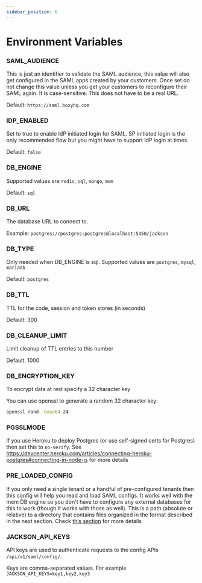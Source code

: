 ```yaml
---
sidebar_position: 6
---
```


# Environment Variables

### **SAML_AUDIENCE**

This is just an identifier to validate the SAML audience, this value will also get configured in the SAML apps created by your customers. Once set do not change this value unless you get your customers to reconfigure their SAML again. It is case-sensitive. This does not have to be a real URL.

Default: `https://saml.boxyhq.com`

### **IDP_ENABLED**

Set to true to enable IdP initiated login for SAML. SP initiated login is the only recommended flow but you might have to support IdP login at times.

Default: `false`

### **DB_ENGINE**

Supported values are `redis`, `sql`, `mongo`, `mem`

Default: `sql`

### **DB_URL**

The database URL to connect to.

Example: `postgres://postgres:postgres@localhost:5450/jackson`

### **DB_TYPE**

Only needed when DB_ENGINE is sql. Supported values are `postgres`, `mysql`, `mariadb`

Default: `postgres`

### **DB_TTL**

TTL for the code, session and token stores (in seconds)

Default: 300

### **DB_CLEANUP_LIMIT**

Limit cleanup of TTL entries to this number

Default: 1000

### **DB_ENCRYPTION_KEY**

To encrypt data at rest specify a 32 character key

You can use openssl to generate a random 32 character key:
```bash
openssl rand -base64 24
```

### **PGSSLMODE**

If you use Heroku to deploy Postgres (or use self-signed certs for Postgres) then set this to `no-verify`. See https://devcenter.heroku.com/articles/connecting-heroku-postgres#connecting-in-node-js for more details

### **PRE_LOADED_CONFIG**

If you only need a single tenant or a handful of pre-configured tenants then this config will help you read and load SAML configs. It works well with the mem DB engine so you don't have to configure any external databases for this to work (though it works with those as well). This is a path (absolute or relative) to a directory that contains files organized in the format described in the next section. Check [this section](pre-loaded-configuration.md) for more details

### **JACKSON_API_KEYS**

API keys are used to authenticate requests to the config APIs `/api/v1/saml/config/`.

Keys are comma-separated values. For example `JACKSON_API_KEYS=key1,key2,key3`